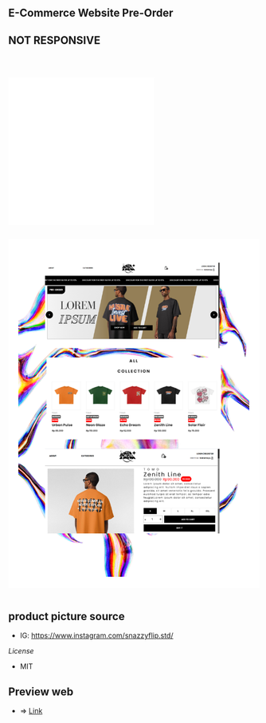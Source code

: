 ## E-Commerce Website Pre-Order

## NOT RESPONSIVE

<p>&nbsp;&nbsp;&nbsp;&nbsp;&nbsp;&nbsp;</p>

<p align="center" style="background-color: white; padding: 20px; display: inline-block;">
  <img alt="Tomo Logo" src="./src/assets/Logo/TOMO LOGOS NOBGWHITE.png"/>
</p>

<p align="center" style="background-color: white; padding: 20px; display: inline-block;">
  <img alt="Tomo Logo" src="./src/assets/img/Product/BANNER.png"/>
</p>

## product picture source

- IG: https://www.instagram.com/snazzyflip.std/

_License_

- MIT

## Preview web

- => [Link](https://e-commerce-tomo-preorder.vercel.app/)
